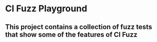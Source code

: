 # CI Fuzz Playground

## This project contains a collection of fuzz tests that show some of the features of CI Fuzz